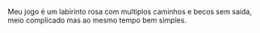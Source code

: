 Meu jogo é um labirinto rosa com multiplos caminhos e becos sem saída, meio complicado mas ao mesmo tempo bem simples.

